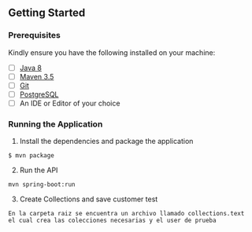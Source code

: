 ## Getting Started

### Prerequisites

Kindly ensure you have the following installed on your machine:

- [ ] [Java 8](https://www.java.com/en/download/help/download_options.xml)
- [ ] [Maven 3.5](https://maven.apache.org/install.html)
- [ ] [Git]()
- [ ] [PostgreSQL](https://www.educba.com/install-postgresql/)
- [ ] An IDE or Editor of your choice

### Running the Application

1. Install the dependencies and package the application
```
$ mvn package
```

2. Run the API
```
mvn spring-boot:run
```

3. Create Collections and save customer test
```
En la carpeta raiz se encuentra un archivo llamado collections.text
el cual crea las colecciones necesarias y el user de prueba
```